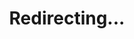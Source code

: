 ---
title: Redirecting...
layout: redirect
sitemap: false
permalink: /Türkiye
redirect_to: /TUR/
---